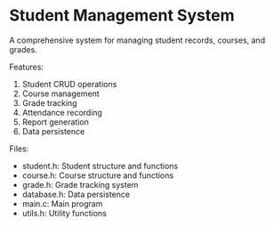 # Student Management System

A comprehensive system for managing student records, courses, and grades.

Features:
1. Student CRUD operations
2. Course management
3. Grade tracking
4. Attendance recording
5. Report generation
6. Data persistence

Files:
- student.h: Student structure and functions
- course.h: Course structure and functions
- grade.h: Grade tracking system
- database.h: Data persistence
- main.c: Main program
- utils.h: Utility functions 